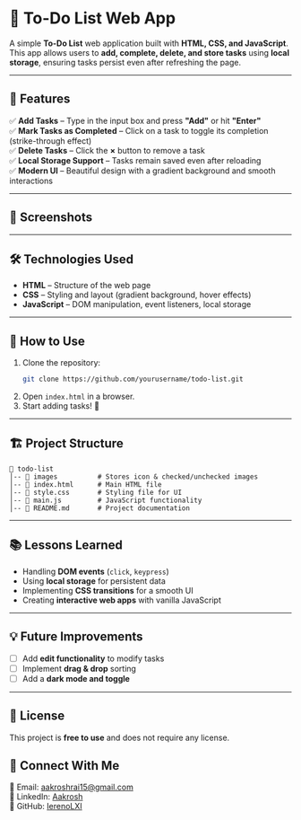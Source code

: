 # 📝 To-Do List Web App

A simple **To-Do List** web application built with **HTML, CSS, and JavaScript**. This app allows users to **add, complete, delete, and store tasks** using **local storage**, ensuring tasks persist even after refreshing the page.

---

## 🚀 Features

✅ **Add Tasks** – Type in the input box and press **"Add"** or hit **"Enter"**  
✅ **Mark Tasks as Completed** – Click on a task to toggle its completion (strike-through effect)  
✅ **Delete Tasks** – Click the **×** button to remove a task  
✅ **Local Storage Support** – Tasks remain saved even after reloading  
✅ **Modern UI** – Beautiful design with a gradient background and smooth interactions  

---

## 🎨 Screenshots


---

## 🛠 Technologies Used

- **HTML** – Structure of the web page
- **CSS** – Styling and layout (gradient background, hover effects)
- **JavaScript** – DOM manipulation, event listeners, local storage

---

## 📌 How to Use

1. Clone the repository:
   ```bash
   git clone https://github.com/yourusername/todo-list.git
   ```
2. Open `index.html` in a browser.
3. Start adding tasks! 🎯

---

## 🏗️ Project Structure

```
📂 todo-list
│-- 📂 images          # Stores icon & checked/unchecked images
│-- 📄 index.html      # Main HTML file
│-- 📄 style.css       # Styling file for UI
│-- 📄 main.js         # JavaScript functionality
│-- 📄 README.md       # Project documentation
```

---

## 📚 Lessons Learned

- Handling **DOM events** (`click`, `keypress`)
- Using **local storage** for persistent data
- Implementing **CSS transitions** for a smooth UI
- Creating **interactive web apps** with vanilla JavaScript

---

## 💡 Future Improvements

- [ ] Add **edit functionality** to modify tasks  
- [ ] Implement **drag & drop** sorting  
- [ ] Add a **dark mode and toggle**  

---

## 🐝 License
This project is **free to use** and does not require any license.  

## 🤝 Connect With Me
📧 Email: aakroshrai15@gmail.com  
🔗 LinkedIn: [Aakrosh](https://www.linkedin.com/in/aakrosh-rai-7332b7314/)  
📂 GitHub: [IerenoLXI](https://github.com/IerenoLXI)

